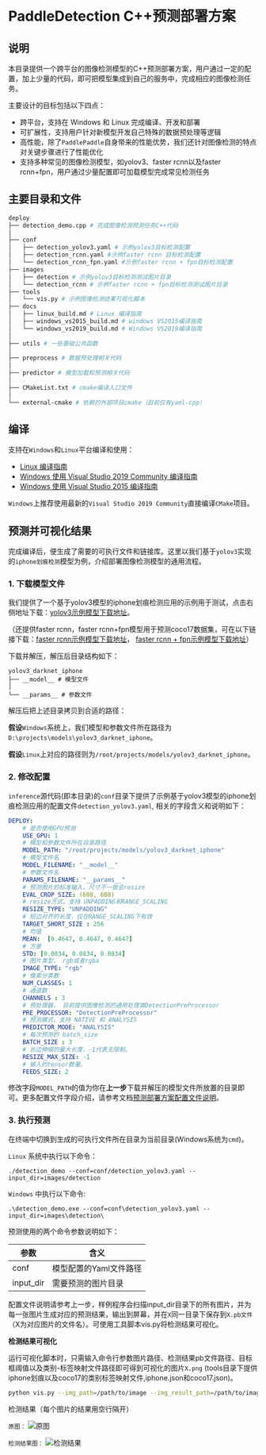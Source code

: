 # PaddleDetection C++预测部署方案

## 说明

本目录提供一个跨平台的图像检测模型的C++预测部署方案，用户通过一定的配置，加上少量的代码，即可把模型集成到自己的服务中，完成相应的图像检测任务。

主要设计的目标包括以下四点：
- 跨平台，支持在 Windows 和 Linux 完成编译、开发和部署
- 可扩展性，支持用户针对新模型开发自己特殊的数据预处理等逻辑
- 高性能，除了`PaddlePaddle`自身带来的性能优势，我们还针对图像检测的特点对关键步骤进行了性能优化
- 支持多种常见的图像检测模型，如yolov3、faster rcnn以及faster rcnn+fpn，用户通过少量配置即可加载模型完成常见检测任务

## 主要目录和文件

```bash
deploy
├── detection_demo.cpp # 完成图像检测预测任务C++代码
│
├── conf
│   ├── detection_yolov3.yaml # 示例yolov3目标检测配置
│   ├── detection_rcnn.yaml #示例faster rcnn 目标检测配置
│   └── detection_rcnn_fpn.yaml #示例faster rcnn + fpn目标检测配置
├── images
│   ├── detection # 示例yolov3目标检测测试图片目录
│   └── detection_rcnn # 示例faster rcnn + fpn目标检测测试图片目录
├── tools
│   └── vis.py # 示例图像检测结果可视化脚本
├── docs
│   ├── linux_build.md # Linux 编译指南
│   ├── windows_vs2015_build.md # windows VS2015编译指南
│   └── windows_vs2019_build.md # Windows VS2019编译指南
│
├── utils # 一些基础公共函数
│
├── preprocess # 数据预处理相关代码
│
├── predictor # 模型加载和预测相关代码
│
├── CMakeList.txt # cmake编译入口文件
│
└── external-cmake # 依赖的外部项目cmake（目前仅有yaml-cpp）

```

## 编译
支持在`Windows`和`Linux`平台编译和使用：
- [Linux 编译指南](./docs/linux_build.md)
- [Windows 使用 Visual Studio 2019 Community 编译指南](./docs/windows_vs2019_build.md)
- [Windows 使用 Visual Studio 2015 编译指南](./docs/windows_vs2015_build.md)

`Windows`上推荐使用最新的`Visual Studio 2019 Community`直接编译`CMake`项目。

## 预测并可视化结果

完成编译后，便生成了需要的可执行文件和链接库。这里以我们基于`yolov3`实现的`iphone划痕检测`模型为例，介绍部署图像检测模型的通用流程。

### 1. 下载模型文件
我们提供了一个基于yolov3模型的iphone划痕检测应用的示例用于测试，点击右侧地址下载：[yolov3示例模型下载地址](https://paddleseg.bj.bcebos.com/inference/yolov3_darknet_iphone.zip)。

（还提供faster rcnn，faster rcnn+fpn模型用于预测coco17数据集，可在以下链接下载：[faster rcnn示例模型下载地址](https://paddleseg.bj.bcebos.com/inference/faster_rcnn_pp50.zip)，
 [faster rcnn + fpn示例模型下载地址](https://paddleseg.bj.bcebos.com/inference/faster_rcnn_pp50_fpn.zip)）

下载并解压，解压后目录结构如下：
```
yolov3_darknet_iphone
├── __model__ # 模型文件
│
└── __params__ # 参数文件
```
解压后把上述目录拷贝到合适的路径：

**假设**`Windows`系统上，我们模型和参数文件所在路径为`D:\projects\models\yolov3_darknet_iphone`。

**假设**`Linux`上对应的路径则为`/root/projects/models/yolov3_darknet_iphone`。


### 2. 修改配置

`inference`源代码(即本目录)的`conf`目录下提供了示例基于yolov3模型的iphone划痕检测应用的配置文件`detection_yolov3.yaml`, 相关的字段含义和说明如下：

```yaml
DEPLOY:
    # 是否使用GPU预测
    USE_GPU: 1
    # 模型和参数文件所在目录路径
    MODEL_PATH: "/root/projects/models/yolov3_darknet_iphone"
    # 模型文件名
    MODEL_FILENAME: "__model__"
    # 参数文件名
    PARAMS_FILENAME: "__params__"
    # 预测图片的标准输入，尺寸不一致会resize
    EVAL_CROP_SIZE: (608, 608)
    # resize方式，支持 UNPADDING和RANGE_SCALING
    RESIZE_TYPE: "UNPADDING"
    # 短边对齐的长度，仅在RANGE_SCALING下有效
    TARGET_SHORT_SIZE : 256
    # 均值
    MEAN:  [0.4647, 0.4647, 0.4647]
    # 方差
    STD: [0.0834, 0.0834, 0.0834]
    # 图片类型， rgb或者rgba
    IMAGE_TYPE: "rgb"
    # 像素分类数
    NUM_CLASSES: 1
    # 通道数
    CHANNELS : 3
    # 预处理器， 目前提供图像检测的通用处理类DetectionPreProcessor
    PRE_PROCESSOR: "DetectionPreProcessor"
    # 预测模式，支持 NATIVE 和 ANALYSIS
    PREDICTOR_MODE: "ANALYSIS"
    # 每次预测的 batch_size
    BATCH_SIZE : 3 
    # 长边伸缩的最大长度，-1代表无限制。
    RESIZE_MAX_SIZE: -1
    # 输入的tensor数量。
    FEEDS_SIZE: 2

```
修改字段`MODEL_PATH`的值为你在**上一步**下载并解压的模型文件所放置的目录即可。更多配置文件字段介绍，请参考文档[预测部署方案配置文件说明](./docs/configuration.md)。

### 3. 执行预测

在终端中切换到生成的可执行文件所在目录为当前目录(Windows系统为`cmd`)。

`Linux` 系统中执行以下命令：
```shell
./detection_demo --conf=conf/detection_yolov3.yaml --input_dir=images/detection
```
`Windows` 中执行以下命令:
```shell
.\detection_demo.exe --conf=conf\detection_yolov3.yaml --input_dir=images\detection\
```


预测使用的两个命令参数说明如下：

| 参数 | 含义 |
|-------|----------|
| conf | 模型配置的Yaml文件路径 |
| input_dir | 需要预测的图片目录 |


配置文件说明请参考上一步，样例程序会扫描input_dir目录下的所有图片，并为每一张图片生成对应的预测结果，输出到屏幕，并在`X`同一目录下保存到`X.pb文件`（X为对应图片的文件名）。可使用工具脚本vis.py将检测结果可视化。

**检测结果可视化**

运行可视化脚本时，只需输入命令行参数图片路径、检测结果pb文件路径、目标框阈值以及类别-标签映射文件路径即可得到可视化的图片`X.png` (tools目录下提供iphone划痕以及coco17的类别标签映射文件,iphone.json和coco17.json)。

```bash 
python vis.py --img_path=/path/to/image --img_result_path=/path/to/image_result.pb --threshold=0.1 --c2l_path=/path/to/class2label.json
```

检测结果（每个图片的结果用空行隔开）

```原图：```
![原图](./demo_images/00000001.jpg)

```检测结果图：```
![检测结果](./demo_images/00000001.jpg.png)